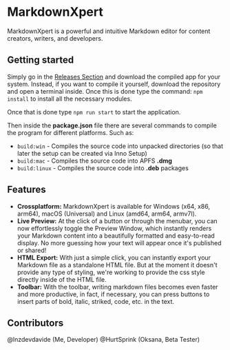 # MarkdownXpert
MarkdownXpert is a powerful and intuitive Markdown editor for content creators, writers, and developers.

## Getting started
Simply go in the [Releases Section](https://github.com/lnzdev/markdownxpert/releases) and download the compiled app for your system.
Instead, if you want to compile it yourself, download the repository and open a terminal inside.
Once this is done type the command:
`npm install`
to install all the necessary modules.

Once that is done type
`npm run start`
to start the application.

Then inside the **package.json** file there are several commands to compile the program for different platforms.
Such as:
- `build:win` - Compiles the source code into unpacked directories (so that later the setup can be created via Inno Setup)
- `build:mac` - Compiles the source code into APFS **.dmg**
- `build:linux` - Compiles the source code into **.deb** packages

## Features
- **Crossplatform:** MarkdownXpert is available for Windows (x64, x86, arm64), macOS (Universal) and Linux (amd64, arm64, armv7l).
- **Live Preview:** At the click of a button or through the menubar, you can now effortlessly toggle the Preview Window, which instantly renders your Markdown content into a beautifully formatted and easy-to-read display. No more guessing how your text will appear once it's published or shared!
- **HTML Export:** With just a simple click, you can instantly export your Markdown file as a standalone HTML file. But at the moment it doesn't provide any type of styling, we're working to provide the css style directly inside of the HTML file.
- **Toolbar:** With the toolbar, writing markdown files becomes even faster and more productive, in fact, if necessary, you can press buttons to insert parts of bold, italic, striked, code, etc. in the text.

## Contributors
@lnzdevdavide (Me, Developer)
@HurtSprink (Oksana, Beta Tester)
